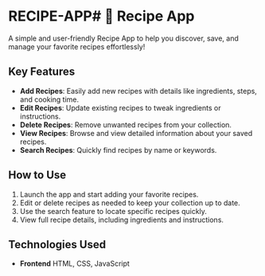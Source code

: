 # RECIPE-APP# 🍳 Recipe App

A simple and user-friendly Recipe App to help you discover, save, and manage your favorite recipes effortlessly!

## Key Features

- **Add Recipes**: Easily add new recipes with details like ingredients, steps, and cooking time.  
- **Edit Recipes**: Update existing recipes to tweak ingredients or instructions.  
- **Delete Recipes**: Remove unwanted recipes from your collection.  
- **View Recipes**: Browse and view detailed information about your saved recipes.  
- **Search Recipes**: Quickly find recipes by name or keywords.  

## How to Use

1. Launch the app and start adding your favorite recipes.
2. Edit or delete recipes as needed to keep your collection up to date.
3. Use the search feature to locate specific recipes quickly.
4. View full recipe details, including ingredients and instructions.

## Technologies Used

- **Frontend** HTML, CSS, JavaScript  


